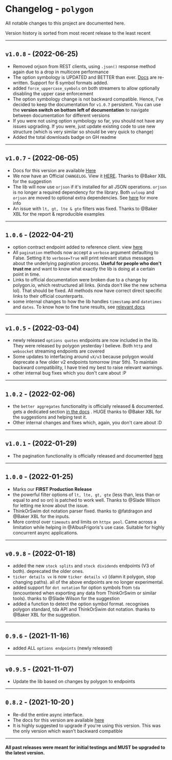 # Changelog - `polygon`

All notable changes to this project are documented here.

Version history is sorted from most recent release to the least recent

---
## `v1.0.8` - (2022-06-25)

- Removed orjson from REST clients, using `.json()` response method again due to a drop in multicore performance
- The option symbology is UPDATED and BETTER than ever. [Docs](https://polygon.readthedocs.io/en/latest/Options.html#working-with-option-symbols) are re-written. Support for 6 symbol formats added.
- added `force_uppercase_symbols` on both streamers to allow optionally disabling the upper case enforcement
- The option symbology change is not backward compatible. Hence, I've decided to keep the documentation for `v1.0.7` 
  persistent. You can use the **version switch on bottom left of documentation** to navigate between documentation for different versions
- If you were not using option symbology so far, you should not have any issues upgrading. If you were, just update 
  existing code to use new structure (which is very similar so should be very quick to change)
- Added the total downloads badge on GH readme

---
## `v1.0.7` - (2022-06-05)

- Docs for this version are available [Here](https://polygon.readthedocs.io/en/1.0.7/)
- We now have an Official `CHANGELOG`. View it [HERE](https://github.com/pssolanki111/polygon/blob/main/CHANGELOG.md). 
  Thanks to @Baker XBL for the suggestion
- The lib will now use `orjson` if it's installed for all JSON operations. `orjson` is no longer a required 
   dependency for the library. Both `uvloop` and `orjson` are moved to optional extra dependencies. See [here](https://polygon.readthedocs.io/en/latest/Getting-Started.html#installing-polygon) for 
  more info
- An issue with `lt, gt, lte & gte` filters was fixed. Thanks to @Baker XBL for the report & reproducible examples

---
## `1.0.6` - (2022-04-21)

- option contract endpoint added to reference client. view [here](https://polygon.readthedocs.io/en/latest/References.html#get-option-contract)
- All `pagination` methods now accept a `verbose` argument defaulting to False. Setting it to `verbose=True` will print relevant status messages about
  the underlying pagination process. **Useful for people who don't trust me** and want to know what exactly the lib is 
  doing at a certain point in time. 
- Links to official documentation were broken due to a change by polygon.io, which restructured all links. (kinda don't like the new schema lol). 
  That should be fixed. All methods now have correct direct specific links to their official counterparts.
- some internal changes to how the lib handles `timestamp` and `datetimes` and `dates`. To know how to fine tune results, 
  see [relevant docs](https://polygon.readthedocs.io/en/latest/Getting-Started.html#passing-dates-datetime-values-or-timestamps)

---
## `v1.0.5` - (2022-03-04)

- newly released `options quotes` endpoints are now included in the lib. They were released by polygon yesterday I
  believe. Both `http` and `websocket` streaming endpoints are covered
- Some updates to interfacing around `vX/v3` because polygon would deprecate a few older v2 endpoints tomorrow 
  (mar 5th). To maintain backward compatibility, I have tried my best to raise relevant warnings. 
- other internal bug fixes which you don't care about :P

---
## `1.0.2` - (2022-02-06)

- the `better aggregates` functionality is officially released & documented. gets a dedicated section 
  [in the docs](https://polygon.readthedocs.io/en/latest/Getting-Started.html#better-aggregate-bars-function)
  . HUGE thanks to @Baker XBL for the suggestions and helping test it. 
- Other internal changes and fixes which, again, you don't care about :D

---
## `v1.0.1` - (2022-01-29)

- The pagination functionality is officially released and documented 
  [here](https://polygon.readthedocs.io/en/latest/Getting-Started.html#pagination-support)

---
## `1.0.0` - (2022-01-25)

- Marks our **FIRST Production Release**
- the powerful filter options of `lt, lte, gt, gte` (less than, less than or equal to and so on) is patched to work 
  well. Thanks to @Slade Wilson for letting me know about the issue. 
- ThinkOrSwim dot notation parser fixed. thanks to @fatdragon and @Baker XBL  for the inputs. 
- More control over `timeouts` and limits on `httpx pool`. Came across a limitation while helping in @AlbusFrigoris's 
  use case. Suitable for highly concurrent async applications.  

---
## `v0.9.8` - (2022-01-18)

- added the new `stock splits` and `stock dividends` endpoints (V3 of both). deprecated the older ones. 
- `ticker details vx` is now `ticker details v3` (damn it polygon, stop changing paths). all of the above endpoints are 
  no longer experimental.
- added support for `dot notation` for option symbols from `tda` (encountered when exporting any data from ThinkOrSwim 
  or similar tools). thanks to @Slade Wilson for the suggestion
- added a function to detect the option symbol format. recognises polygon standard, tda API and ThinkOrSwim dot 
  notation. thanks to @Baker XBL for the suggestion.

---
## `0.9.6` - (2021-11-16)

- added ALL `options endpoints` (newly released)

---
## `v0.9.5` - (2021-11-07)

- Update the lib based on changes by polygon to endpoints

---
## `0.8.2` - (2021-10-20 )

- Re-did the entire async interface.
- The docs for this version are available [here](https://polygon.readthedocs.io/en/0.8.2/)
- It is highly suggested to upgrade if you're using this version. This was the only version which wasn't backward 
  compatible

---
#### All past releases were meant for initial testings and MUST be upgraded to the latest version.
